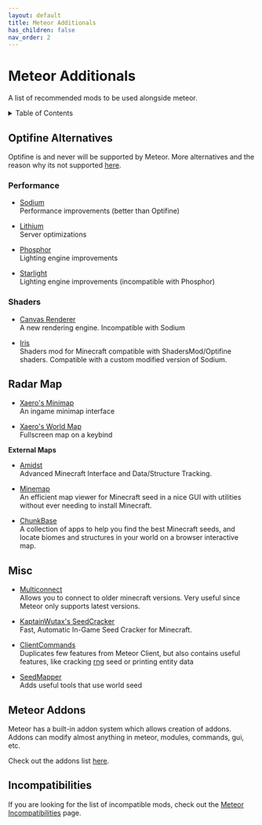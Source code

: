 ```yaml
---
layout: default
title: Meteor Additionals
has_children: false
nav_order: 2
---
```


# Meteor Additionals

A list of recommended mods to be used alongside meteor.

<!-- START doctoc generated TOC please keep comment here to allow auto update -->
<!-- DON'T EDIT THIS SECTION, INSTEAD RE-RUN doctoc TO UPDATE -->
<details>
<summary>Table of Contents</summary>

- [Optifine Alternatives](#optifine-alternatives)
  - [Performance](#performance)
  - [Shaders](#shaders)
- [Radar Map](#radar-map)
- [Misc](#misc)
- [Meteor Addons](#meteor-addons)
- [Incompatibilities](#incompatibilities)

</details>
<!-- END doctoc generated TOC please keep comment here to allow auto update -->

## Optifine Alternatives

Optifine is and never will be supported by Meteor.
More alternatives and the reason why its not supported [here](https://gist.github.com/LambdAurora/1f6a4a99af374ce500f250c6b42e8754).

### Performance

- [Sodium](https://modrinth.com/mod/sodium)<br>
Performance improvements (better than Optifine)

- [Lithium](https://modrinth.com/mod/lithium)<br>
Server optimizations

- [Phosphor](https://modrinth.com/mod/phosphor)<br>
Lighting engine improvements

- [Starlight](https://github.com/Spottedleaf/Starlight)<br>
Lighting engine improvements (incompatible with Phosphor)


### Shaders

- [Canvas Renderer](https://www.curseforge.com/minecraft/mc-mods/canvas-renderer)<br>
A new rendering engine. Incompatible with Sodium

- [Iris](https://modrinth.com/mod/iris)<br>
Shaders mod for Minecraft compatible with ShadersMod/Optifine shaders. Compatible with a custom modified version of Sodium.


## Radar Map

- [Xaero's Minimap](https://www.curseforge.com/minecraft/mc-mods/xaeros-minimap)<br>
An ingame minimap interface

- [Xaero's World Map](https://www.curseforge.com/minecraft/mc-mods/xaeros-world-map)<br>
Fullscreen map on a keybind

**External Maps**

- [Amidst](https://github.com/toolbox4minecraft/amidst/releases)<br>
Advanced Minecraft Interface and Data/Structure Tracking.

- [Minemap](https://github.com/hube12/Minemap/releases)<br>
An efficient map viewer for Minecraft seed in a nice GUI with utilities without ever needing to install Minecraft.

- [ChunkBase](https://www.chunkbase.com/apps/)<br>
A collection of apps to help you find the best Minecraft seeds, and locate biomes and structures in your world on a browser interactive map.

## Misc

- [Multiconnect](https://www.curseforge.com/minecraft/mc-mods/multiconnect)<br>
Allows you to connect to older minecraft versions. Very useful since Meteor only supports latest versions.

- [KaptainWutax's SeedCracker](https://github.com/KaptainWutax/SeedCracker)<br>
Fast, Automatic In-Game Seed Cracker for Minecraft.

- [ClientCommands](https://github.com/Earthcomputer/clientcommands)<br>
Duplicates few features from Meteor Client, but also contains useful features, like cracking [rng](https://github.com/Earthcomputer/clientcommands/wiki/rng) seed or printing entity data

- [SeedMapper](https://github.com/xpple/SeedMapper)<br>
Adds useful tools that use world seed


## Meteor Addons

Meteor has a built-in addon system which allows creation of addons.
Addons can modify almost anything in meteor, modules, commands, gui, etc.

Check out the addons list [here](/MeteorAddons.md).

## Incompatibilities

If you are looking for the list of incompatible mods, check out the [Meteor Incompatibilities](/MeteorIncompatibilities.md) page.
